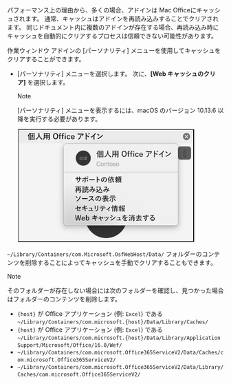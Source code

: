 パフォーマンス上の理由から、多くの場合、アドインは Mac Officeにキャッシュされます。 通常、キャッシュはアドインを再読み込みすることでクリアされます。 同じドキュメント内に複数のアドインが存在する場合、再読み込み時にキャッシュを自動的にクリアするプロセスは信頼できない可能性があります。

作業ウィンドウ アドインの [パーソナリティ] メニューを使用してキャッシュをクリアすることができます。

- [パーソナリティ] メニューを選択します。 次に、**[Web キャッシュのクリア]** を選択します。
    > [!NOTE]
    > [パーソナリティ] メニューを表示するには、macOS のバージョン 10.13.6 以降を実行する必要があります。

    ![[パーソナリティ] メニューの [Web キャッシュのクリア] オプションのスクリーン ショット。](../images/mac-clear-cache-menu.png)

`~/Library/Containers/com.Microsoft.OsfWebHost/Data/` フォルダーのコンテンツを削除することによってキャッシュを手動でクリアすることもできます。

> [!NOTE]
> そのフォルダーが存在しない場合には次のフォルダーを確認し、見つかった場合はフォルダーのコンテンツを削除します。
>
> - `{host}` が Office アプリケーション (例: `Excel`) である `~/Library/Containers/com.microsoft.{host}/Data/Library/Caches/`
> - `{host}` が Office アプリケーション (例: `Excel`) である `~/Library/Containers/com.microsoft.{host}/Data/Library/Application Support/Microsoft/Office/16.0/Wef/`
> - `~/Library/Containers/com.microsoft.Office365ServiceV2/Data/Caches/com.microsoft.Office365ServiceV2/`
> - `~/Library/Containers/com.microsoft.Office365ServiceV2/Data/Library/Caches/com.microsoft.Office365ServiceV2/`
